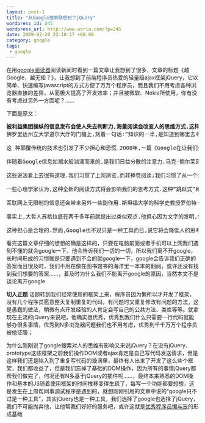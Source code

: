 ```yaml
--- 
layout: post-1
title: "从Google搜索联想到了jQuery"
wordpress_id: 245
wordpress_url: http://www.wsria.com/?p=245
date: 2009-02-20 22:10:17 +08:00
category: google
tags: 
 - google
---
```

在用<a href="http://www.google.com/reader/shared/03764621998712729908" target="_blank">google阅读器</a>阅读新闻时看到一篇文章让我想到了很多，文章的标题《越Google，越无知？》，让我想到了前端程序员热爱的轻量级ajax框架jQuery，它以简单、快速编写javascript的方式方便了万万个程序员，而且我们不用考虑各种浏览器直接的差异，从而极大提高了开发效率；并且被微软、Nokia所使用，你有没有考虑过另外一方面呢？……
<!--more-->
下面是原文：
<pre><strong>被利益集团操纵的信息发布会使人失去判断力,海量阅读会改变人的思维方式,这样的担忧,两千多年前就有了.</strong>
佛罗里达州立大学道尔大厅的门楣上,刻着一句话:“知识的一半,是知道到哪里去寻找.”这句话现在可以改一下:“知识的一半,就是Google.”以 Google为代表的搜索引擎将人们获取信息的途径简化为键盘上的几次敲击,而搜索到的信息,足以让世界上最博学的人自叹不如.全人类历史上的所有智慧成 果就在指尖,触手可及.

这 种颠覆传统的技术也引发了不少担心和恐慌.2008年,一篇《Google在让我们变傻吗?》又引发关于新技术和人类能力关系的讨论.之所以说“又”,是 因为此类讨论并非首次.传说仓颉造字时“天雨粟,鬼夜哭”,满天神佛都表示不满;古登堡发明金属活字印刷术后,许多人说这种技术会让异端邪说蛊惑人心;世 界上第一台手持式计算器面世,有人担心它会降低人们的算数能力.

伴随着Google信息如潮水般汹涌而来的,是我们日益分散的注意力.马克·鲍尔莱因在《最愚蠢的一代:数字时代如何让美国年轻人变愚笨而且威胁到我们的 未来》一书中写道:网络时代成长起来的年轻人往往无法保持足够的注意力来读完一本书,甚至无法用心领会一首诗的含义;而麦琪·杰克逊在《正在到来的黑暗时 代》中警告说,我们的注意力在互联网的影响下会越来越分散,更容易陷入片面的认知,最终可能会沦为介于人和机器之间的怪物.

这些说法看上去很有道理.我们习惯了上网浏览,而非捧卷阅读;我们习惯了从一个主题沿着超级链接跳向另一个主题,而非一页接一页地逐步积累.总之,我们习惯了点到即止,走马观花.毕竟,我们面前摊开的是一个无尽的世界.

一些心理学家认为,这种全新的阅读方式将会影响我们的思考方式.这种“跳跃式”和“效率至上”的阅读方式会让我们的大脑变成一个“中转站”,被大量片面的 信息迅速填满而无暇思考.我们专注阅读和深入理解的能力会下降,而联想能力也会因此而逐渐丧失,随之而去的还有创造力——而创造力,正是人类智能的标志之 一.

互联网上无限制的信息还会带来另外一些副作用.斯坦福大学的科学史教授罗伯特·普罗科托认为,由于拥有大量金钱和权力的利益集团参与和操纵,网上信息的真实程度往往值得质疑.换句话说,互联网上的更多信息可能会让人变得无所适从,变得更加无知.

事实上,大哲人苏格拉底在两千多年前就提出过类似观点.他担心因为文字的发明,使书籍取代了人类本来应该存放在大脑中的知识,人类将“停止锻炼记忆从而变 得健忘”.因为书籍,人类可以“无需适当的指引便可获取大量信息”,于是“自认为拥有了知识,但实际上大多数时候都相当无知”,于是人们会“自负地认为自 己拥有智慧,但事实上并非如此”.苏格拉底的论述,是多么地符合众多“Google依赖者”的特征.

这种担心是合理的.然而,Google也不过只是一种工具而已,说它将会降低人的思考能力,未免有点夸大其辞了.我们不能说使用Google就会让人的智 力下降,正如我们不能说坐飞机就会降低人的体能一样.如何使用信息,和注意力的分配方式一样,是由我们自己的经历和经验所决定的.这一切的控制权依然在我 们手里,Google并不能代替我们思考.在这个意义上,Google和一个图书馆的图书索引并没有什么本质的不同.</pre>
看完这篇文章仔细的想想的确是这样的，只要在电脑前面或者手机可以上网我们遇到不懂的就会google一下，他会告诉我们一切的一切，所以我们离不开google，长时间形成的习惯就是只要遇到不会的就google一下，google会告诉我们正确的答案而且很及时，我们不用在像在图书馆书的海洋里一本本的翻阅，或许还没有找到我们想要的答案……，着及时为什么我们不能离开google的原因，当然本文不是谈论离开google

<strong>切入正题</strong>
话题转到我们经常使用的框架上来，程序员因为懒所以才开发了框架，没有几个程序员愿意整天复制重复的代码，有问题时又重复修改有问题的方法，这是愚蠢的做法，稍微有点开发经验的人肯定会写自己的公共方法、类库等等。就拿现在主流的jQuery来说吧，他确实很优秀，优秀到我们什么只需要一行代码就能够办很多事情，优秀到N多浏览器问题我们也不用考虑，优秀到千千万万个程序员被他征服；

为什么刚刚说了google搜索对人的思维有影响又来说jQuery？在没有jQuery、prototype这些框架之前我们操作DOM或者ajax肯定是自己写代码发送请求，但是这样我们还是陷入到了重复写代码的漩涡里，最终有人出来了开发了这么些个框架，我们都收益了，但是我们忘掉了基础的DOM操作，因为所有的事情jQuery都帮我们做完了，何况还有N多基于jQuery的插件呢……，最终本来熟悉的DOM操作和基本的JS随着使用框架的时间推移变得生疏了，每写一个功能都要想想，这是发生在上周帮同事调试程序是遇到的，就想刚刚引用的文章中说的“google只不过是一种工具”，其实jQuery也是一种工具，我们选择了google也选择了jQuery，我们不可能抛弃他，让他帮我们好好的服务吧，或许这就是<a href="http://www.wsria.com/archives/67" target="_blank">优秀程序员懒与笨</a>的形成基础
